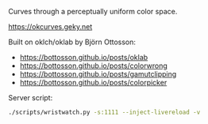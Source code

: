 Curves through a perceptually uniform color space.

https://okcurves.geky.net

Built on oklch/oklab by Björn Ottosson:

- https://bottosson.github.io/posts/oklab
- https://bottosson.github.io/posts/colorwrong
- https://bottosson.github.io/posts/gamutclipping
- https://bottosson.github.io/posts/colorpicker

Server script:

``` bash
./scripts/wristwatch.py -s:1111 --inject-livereload -v
```
